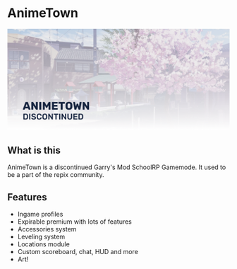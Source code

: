# AnimeTown
![Image of Yaktocat](/at_banner01.png)
## What is this
AnimeTown is a discontinued Garry's Mod SchoolRP Gamemode. It used to be a part of the repix community.
## Features
* Ingame profiles
* Expirable premium with lots of features
* Accessories system
* Leveling system
* Locations module
* Custom scoreboard, chat, HUD and more
* Art!
